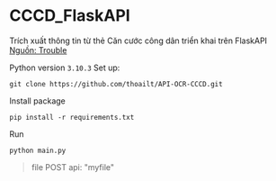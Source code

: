 # CCCD_FlaskAPI

Trích xuất thông tin từ thẻ Căn cước công dân triển khai trên FlaskAPI
[Nguồn: Trouble](https://github.com/nihs269/OCR_CCCD_FlaskAPI)

Python version `3.10.3`
Set up:

```
git clone https://github.com/thoailt/API-OCR-CCCD.git
```

Install package

```
pip install -r requirements.txt
```

Run

```
python main.py
```

> file POST api: "myfile"
